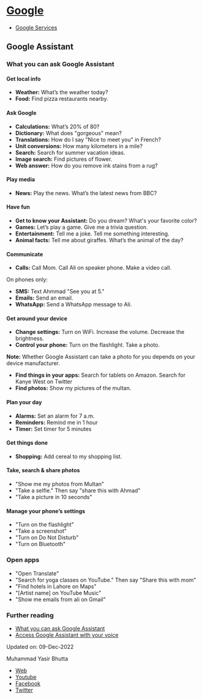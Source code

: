 # [Google](../docs/index.md)

- [Google Services](../docs/index.md)

## Google Assistant

### What you can ask Google Assistant

#### Get local info

- **Weather:** What’s the weather today?  
- **Food:** Find pizza restaurants nearby.  

#### Ask Google

- **Calculations:** What’s 20% of 80?  
- **Dictionary:** What does "gorgeous" mean?  
- **Translations:** How do I say "Nice to meet you" in French?  
- **Unit conversions:** How many kilometers in a mile?  
- **Search:** Search for summer vacation ideas.  
- **Image search:** Find pictures of flower.  
- **Web answer:** How do you remove ink stains from a rug?  

#### Play media

- **News:** Play the news. What’s the latest news from BBC?

#### Have fun

- **Get to know your Assistant:** Do you dream? What's your favorite color?  
- **Games:** Let’s play a game. Give me a trivia question.  
- **Entertainment:** Tell me a joke. Tell me something interesting.  
- **Animal facts:** Tell me about giraffes. What’s the animal of the day?

#### Communicate

- **Calls:** Call Mom. Call Ali on speaker phone. Make a video call.

On phones only:

- **SMS:** Text Ahmmad "See you at 5."  
- **Emails:** Send an email.  
- **WhatsApp:** Send a WhatsApp message to Ali.

#### Get around your device

- **Change settings:** Turn on WiFi. Increase the volume. Decrease the brightness.  
- **Control your phone:** Turn on the flashlight. Take a photo.

**Note:** Whether Google Assistant can take a photo for you depends on your device manufacturer.

- **Find things in your apps:** Search for tablets on Amazon. Search for Kanye West on Twitter
- **Find photos:** Show my pictures of the multan.

#### Plan your day

- **Alarms:** Set an alarm for 7 a.m.  
- **Reminders:** Remind me in 1 hour  
- **Timer:** Set timer for 5 minutes

#### Get things done

- **Shopping:** Add cereal to my shopping list.

#### Take, search & share photos

- "Show me my photos from Multan"
- "Take a selfie." Then say "share this with Ahmad"
- "Take a picture in 10 seconds"

#### Manage your phone’s settings

- "Turn on the flashlight"
- "Take a screenshot"
- "Turn on Do Not Disturb"
- "Turn on Bluetooth"

### Open apps

- "Open Translate"
- "Search for yoga classes on YouTube." Then say "Share this with mom"
- "Find hotels in Lahore on Maps"
- "[Artist name] on YouTube Music"
- "Show me emails from ali on Gmail"

### Further reading

- [What you can ask Google Assistant](https://support.google.com/assistant/answer/7172842?hl=en)
- [Access Google Assistant with your voice](https://support.google.com/assistant/answer/7394306?hl=en&co=GENIE.Platform%3DAndroid)

Updated on: 09-Dec-2022

Muhammad Yasir Bhutta

- [Web](https://yasirbhutta.github.io/)
- [Youtube](https://www.youtube.com/yasirbhutta)
- [Facebook](https://www.facebook.com/yasirbhutta786)
- [Twitter](https://twitter.com/yasirbhutta)
